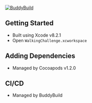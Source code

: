 [![BuddyBuild](https://dashboard.buddybuild.com/api/statusImage?appID=58e196233a9e92000147b73a&branch=master&build=latest)](https://dashboard.buddybuild.com/apps/58e196233a9e92000147b73a/build/latest?branch=master)

## Getting Started

- Built using Xcode v8.2.1
- Open `WalkingChallenge.xcworkspace` 

## Adding Dependencies

- Managed by Cocoapods v1.2.0

## CI/CD

- Managed by BuddyBuild
